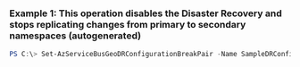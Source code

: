### Example 1: This operation disables the Disaster Recovery and stops replicating changes from primary to secondary namespaces (autogenerated)
```powershell
PS C:\> Set-AzServiceBusGeoDRConfigurationBreakPair -Name SampleDRConfigName -Namespace SampleNamespace_Primary -ResourceGroupName SampleResourceGroup
```

